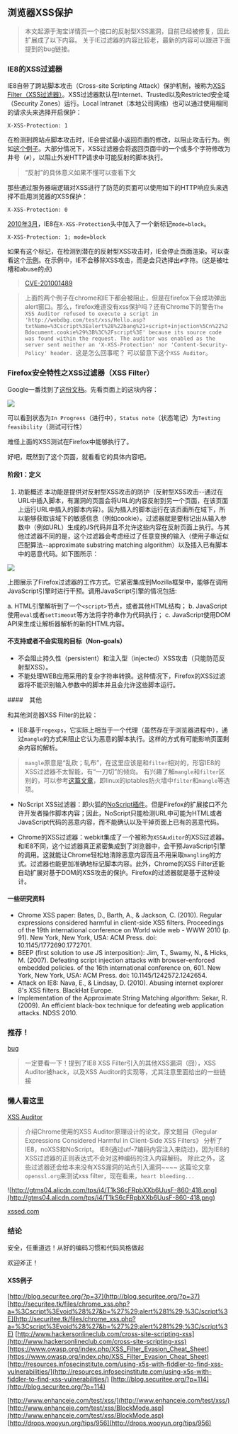 浏览器XSS保护
---

> 本文起源于淘宝详情页一个接口的反射型XSS漏洞，目前已经被修复，因此扩展成了以下内容。
> 关于IE过滤器的内容比较老，最新的内容可以跟进下面提到的bug链接。

### IE8的XSS过滤器

IE8自带了跨站脚本攻击（Cross-site Scripting Attack）保护机制，被称为[XSS Filter（XSS过滤器）](http://blogs.msdn.com/b/ie/archive/2008/07/02/ie8-security-part-iv-the-xss-filter.aspx)。XSS过滤器默认在Internet、Trusted以及Restricted安全域（Security Zones）运行。Local Intranet（本地公司网络）也可以通过使用相同的请求头来选择开启保护：

`X-XSS-Protection: 1`

在检测到跨站点脚本攻击时，IE会尝试最小返回页面的修改，以阻止攻击行为。例如[这个例子](http://www.enhanceie.com/test/xss/)。大部分情况下，XSS过滤器会将返回页面中的一个或多个字符修改为井号（`#`），以阻止外发HTTP请求中可能反射的脚本执行。

> “反射”的具体意义如果不懂可以查看下文

那些通过服务器端逻辑对XSS进行了防范的页面可以使用如下的HTTP响应头来选择不启用浏览器的XSS保护：

`X-XSS-Protection: 0`

[2010年3月](http://www.microsoft.com/technet/security/bulletin/ms10-018.mspx)，IE8在`X-XSS-Protection`头中加入了一个新标记`mode=block`。

`X-XSS-Protection: 1; mode=block`

如果有这个标记，在检测到潜在的反射型XSS攻击时，IE会停止页面渲染。可以查看这个[示例](http://www.enhanceie.com/test/xss/BlockMode.asp)。在示例中，IE不会移除XSS攻击，而是会只选择出`#`字符。(这是被吐槽和abuse的点)

> [CVE-201001489](http://cve.scap.org.cn/CVE-2010-1489.html)

> 上面的两个例子在chrome和IE下都会被阻止，但是在firefox下会成功弹出alert窗口。那么，firefox难道没有xss保护吗？还有Chrome下的警告`The XSS Auditor refused to execute a script in 'http://webdbg.com/test/xss/Hello.asp?txtName=%3Cscript%3Ealert%28%22bang%21+script+injection%5Cn%22%2Bdocument.cookie%29%3B%3C%2Fscript%3E' because its source code was found within the request. The auditor was enabled as the server sent neither an 'X-XSS-Protection' nor 'Content-Security-Policy' header. `这是怎么回事呢？
> 可以留意下这个`XSS Auditor`。

### Firefox安全特性之XSS过滤器（XSS Filter）

Google一番找到了[这份文档](https://wiki.mozilla.org/Security/Features/XSS_Filter)。先看页面上的这块内容：

![](http://gtms02.alicdn.com/tps/i2/T1eu_aFK0dXXX0JePD-999-431.png)

可以看到状态为`In Progress`（进行中），`Status note`（状态笔记）为`Testing
feasibility`（测试可行性）

难怪上面的XSS测试在Firefox中能够执行了。

好吧，既然到了这个页面，就看看它的具体内容吧。

#### 阶段1：定义
1. 功能概述
本功能是提供对反射型XSS攻击的防护（反射型XSS攻击--通过在URL中插入脚本，有漏洞的页面会将URL的内容反射到另一个页面，在该页面上运行URL中插入的脚本内容）。因为插入的脚本运行在该页面所在域下，所以能够获取该域下的敏感信息（例如cookie）。过滤器就是要标记出从输入参数中（例如URL）生成的JS代码并且不允许这些内容在反射页面上执行。与其他过滤器不同的是，这个过滤器会考虑经过了任意变换的输入（使用子串近似匹配算法--approximate substring matching algorithm）以及插入已有脚本中的恶意代码。如下图所示：

![](http://gtms03.alicdn.com/tps/i3/T1PzzhFJdaXXbS.d6T-723-343.png)

上图展示了Firefox过滤器的工作方式。它紧密集成到Mozilla框架中，能够在调用JavaScript引擎时进行干预。调用JavaScript引擎的情况包括:

a. HTML引擎解析到了一个`<script>`节点，或者其他HTML结构；
b. JavaScript使用`eval`或者`setTimeout`等方法将字符串作为代码执行；
c. JavaScript使用DOM API来生成让解析器解析的新的HTML内容。

#### 不支持或者不会实现的目标（Non-goals）

*  不会阻止持久性（persistent）和注入型（injected）XSS攻击（只能防范反射型XSS）。
*  不能处理WEB应用采用的复杂字符串转换。这种情况下，Firefox的XSS过滤器将不能识别输入参数中的脚本并且会允许这些脚本运行。

####　其他

和其他浏览器XSS Filter的比较：

*   IE8:基于`regexps`，它实际上相当于一个代理（虽然存在于浏览器进程中），通过`mangle`的方式来阻止它认为恶意的脚本执行。这样的方式有可能影响页面剩余内容的解析。
>   `mangle`原意是“乱砍；轧布”，在这里应该是和`filter`相对的，形容IE8的XSS过滤器不太智能，有“一刀切”的倾向。
>   有兴趣了解`mangle`和`filter`区别的，可以参考[这篇文章](http://www.ibm.com/developerworks/cn/linux/network/s-netip/index.html)，即linux的iptables防火墙中`filter`和`mangle`等选项。

*   NoScript XSS过滤器：即火狐的[NoScript插件](http://noscript.net/)。但是Firefox的扩展接口不允许开发者操作脚本内容；因此，NoScript只能检测URL中可能为HTML或者JavaScript代码的恶意内容，而不能确认以及干掉页面上已有的恶意代码。

*   Chrome的XSS过滤器：webkit集成了一个被称为`XSSAuditor`的XSS过滤器。和IE8不同，这个过滤器真正紧密集成到了浏览器中，会干预JavaScript引擎的调用。这就能让Chrome轻松地清除恶意内容而且不用采取`mangling`的方式。过滤器也能更加准确地标记脚本内容。此外，Chrome的XSS Filter还能自动扩展对基于DOM的XSS攻击的保护。Firefox的过滤器就是基于这种设计。

#### 一些研究资料

*   Chrome XSS paper: Bates, D., Barth, A., & Jackson, C. (2010). Regular expressions considered harmful in client-side XSS filters. Proceedings of the 19th international conference on World wide web - WWW 2010 (p. 91). New York, New York, USA: ACM Press. doi: 10.1145/1772690.1772701.
*   BEEP (first solution to use JS interposition): Jim, T., Swamy, N., & Hicks, M. (2007). Defeating script injection attacks with browser-enforced embedded policies. of the 16th international conference on, 601. New York, New York, USA: ACM Press. doi: 10.1145/1242572.1242654.
*   Attack on IE8: Nava, E., & Lindsay, D. (2010). Abusing internet explorer 8's XSS filters. BlackHat Europe.
*   Implementation of the Approximate String Matching algorithm: Sekar, R. (2009). An efficient black-box technique for defeating web application attacks. NDSS 2010.

### 推荐！

[bug](https://bugzilla.mozilla.org/show_bug.cgi?id=528661)

>  一定要看一下！提到了IE8 XSS Filter引入的其他XSS漏洞（囧），XSS Auditor被hack，以及XSS Auditor的实现等，尤其注意里面给出的一些链接

### 懒人看这里

[XSS Auditor](http://www.collinjackson.com/research/xssauditor.pdf)
>  介绍Chrome使用的XSS Auditor原理设计的论文。原文题目《Regular Expressions Considered Harmful in
Client-Side XSS Filters》
>  分析了IE8，noXSS和NoScript。
>  IE8(通过utf-7编码内容注入来绕过)，因为IE8的XSS过滤器的正则表达式不会对这种编码的注入内容解码。
>  除此之外，这些过滤器还会给本来没有XSS漏洞的站点引入漏洞~~~~
>   这篇论文拿`openssl.org`来测试xss filter，现在看来，`heart bleeding...`

![http://gtms04.alicdn.com/tps/i4/T1kS6cFRpbXXb6UusF-860-418.png](http://gtms04.alicdn.com/tps/i4/T1kS6cFRpbXXb6UusF-860-418.png)

[xssed.com](http://xssed.com/)

### 结论

安全，任重道远！从好的编码习惯和代码风格做起

欢迎斧正！

#### XSS例子
[http://blog.securitee.org/?p=37](http://blog.securitee.org/?p=37)
[http://securitee.tk/files/chrome_xss.php?a=%3Cscript%3Evoid%28%27&b=%27%29;alert%281%29;%3C/script%3E](http://securitee.tk/files/chrome_xss.php?a=%3Cscript%3Evoid%28%27&b=%27%29;alert%281%29;%3C/script%3E)
[http://www.hackersonlineclub.com/cross-site-scripting-xss](http://www.hackersonlineclub.com/cross-site-scripting-xss)
[https://www.owasp.org/index.php/XSS_Filter_Evasion_Cheat_Sheet](https://www.owasp.org/index.php/XSS_Filter_Evasion_Cheat_Sheet)
[http://resources.infosecinstitute.com/using-x5s-with-fiddler-to-find-xss-vulnerabilities/](http://resources.infosecinstitute.com/using-x5s-with-fiddler-to-find-xss-vulnerabilities/)
[http://blog.securitee.org/?p=114](http://blog.securitee.org/?p=114)

[http://www.enhanceie.com/test/xss/](http://www.enhanceie.com/test/xss/)
[http://www.enhanceie.com/test/xss/BlockMode.asp](http://www.enhanceie.com/test/xss/BlockMode.asp)
[http://drops.wooyun.org/tips/956](http://drops.wooyun.org/tips/956)
